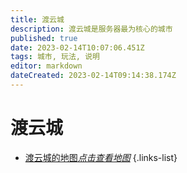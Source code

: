 ```yaml
---
title: 渡云城
description: 渡云城是服务器最为核心的城市
published: true
date: 2023-02-14T10:07:06.451Z
tags: 城市, 玩法, 说明
editor: markdown
dateCreated: 2023-02-14T09:14:38.174Z
---
```


# 渡云城
- [渡云城的地图*点击查看地图*](https://map.kryta.xyz/#Pandaria;flat;-753,64,2859;6)
{.links-list}